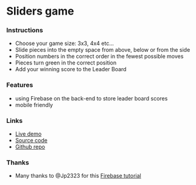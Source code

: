 # Sliders game

### Instructions
- Choose your game size: 3x3, 4x4 etc...
- Slide pieces into the empty space from above, below or from the side
- Position numbers in the correct order in the fewest possible moves  
- Pieces turn green in the correct position
- Add your winning score to the Leader Board

### Features
- using Firebase on the back-end to store leader board scores
- mobile friendly

### Links
- [Live demo](https://js-sliders-game.rjlevy.repl.co/)
- [Source code](https://repl.it/@rjlevy/js-sliders-game)
- [Github repo](https://github.com/rolandjlevy/js-sliders-game)

### Thanks
- Many thanks to @Jp2323 for this [Firebase tutorial](https://repl.it/@Jp2323/firebase#main.js)

